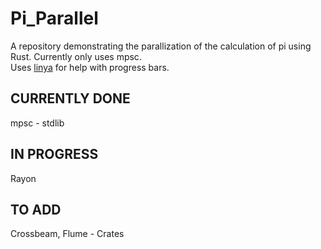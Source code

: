 # Pi_Parallel

A repository demonstrating the parallization of the calculation of pi using Rust. Currently only uses mpsc. \
Uses [linya](https://crates.io/crates/linya) for help with progress bars.

## CURRENTLY DONE

mpsc - stdlib

## IN PROGRESS

Rayon

## TO ADD

Crossbeam, Flume - Crates 

